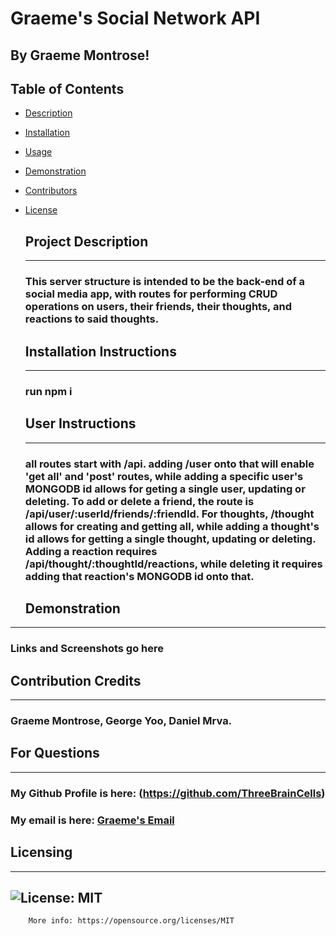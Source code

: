# Graeme's Social Network API
  ## By Graeme Montrose!

  ## Table of Contents
- [Description](#description)
- [Installation](#installation)
- [Usage](#usage)
- [Demonstration](#demonstration)
- [Contributors](#contributors)
- [License](#license)

  <a id="description"></a>
  ## Project Description
  ---------------------------------
  ### This server structure is intended to be the back-end of a social media app, with routes for performing CRUD operations on users, their friends, their thoughts, and reactions to said thoughts.

  <a id="installation"></a>
  ## Installation Instructions
  -----------------
  ### run npm i

  <a id="usage"></a>
  ## User Instructions
  -----------------
  ### all routes start with /api. adding /user onto that will enable 'get all' and 'post' routes, while adding a specific user's MONGODB id allows for geting a single user, updating or deleting. To add or delete a friend, the route is /api/user/:userId/friends/:friendId. For thoughts, /thought allows for creating and getting all, while adding a thought's id allows for getting a single thought, updating or deleting. Adding a reaction requires /api/thought/:thoughtId/reactions, while deleting it requires adding that reaction's MONGODB id onto that.

  <a id="demonstration"></a>
  ## Demonstration
-----------------------------------
  ### Links and Screenshots go here

  <a id="contributors"></a>
  ## Contribution Credits
  -----------------------
  ### Graeme Montrose, George Yoo, Daniel Mrva.

  <a id="questions"></a>
  ## For Questions
---------------------------------
  ### My Github Profile is here: (https://github.com/ThreeBrainCells)
  ### My email is here: [Graeme's Email](mailto:teentrose@gmail.com)
  
  <a id="license"></a>
  ## Licensing
  ----------------------------
  ## ![License: MIT](https://img.shields.io/badge/License-MIT-yellow.svg)
        More info: https://opensource.org/licenses/MIT